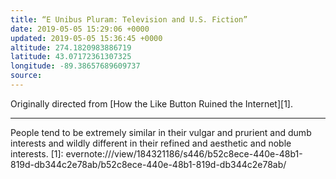 ```yaml
---
title: “E Unibus Pluram: Television and U.S. Fiction”
date: 2019-05-05 15:29:06 +0000
updated: 2019-05-05 15:36:45 +0000
altitude: 274.1820983886719
latitude: 43.07172361307325
longitude: -89.38657689609737
source: 
---
```

Originally directed from [How the Like Button Ruined the Internet][1].

* * *

People tend to be extremely similar in their vulgar and prurient and dumb interests and wildly different in their refined and aesthetic and noble interests.
[1]: evernote:///view/184321186/s446/b52c8ece-440e-48b1-819d-db344c2e78ab/b52c8ece-440e-48b1-819d-db344c2e78ab/